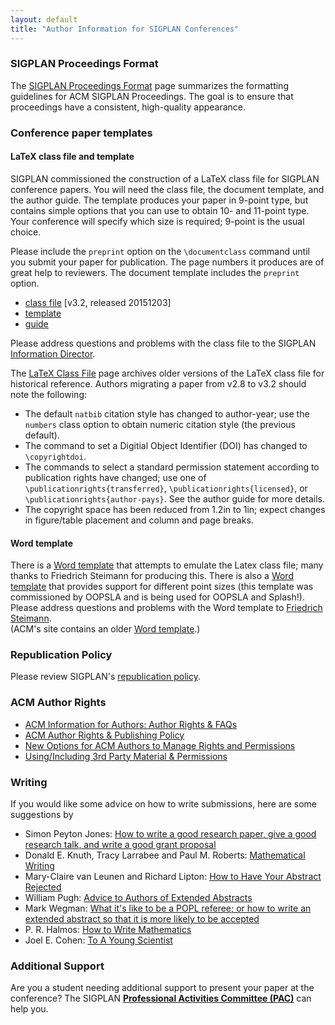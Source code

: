 ```yaml
---
layout: default
title: "Author Information for SIGPLAN Conferences"
---
```


### SIGPLAN Proceedings Format

The [SIGPLAN Proceedings Format](/Resources/ProceedingsFormat) page
summarizes the formatting guidelines for ACM SIGPLAN Proceedings.  The
goal is to ensure that proceedings have a consistent, high-quality
appearance.

### Conference paper templates

#### LaTeX class file and template

SIGPLAN commissioned the construction of a LaTeX class file for
SIGPLAN conference papers. You will need the class file, the
document template, and the author guide. The template produces your paper
in 9-point type, but contains simple options that you can use to
obtain 10- and 11-point type. Your conference will specify which
size is required; 9-point is the usual choice.

Please include the `preprint` option on the `\documentclass` command
until you submit your paper for publication. The page numbers it
produces are of great help to reviewers. The document template
includes the `preprint` option.

- [class file](/sites/default/files/sigplanconf.cls) \[v3.2, released 20151203]
- [template](/sites/default/files/sigplanconf-template.tex)
- [guide](/sites/default/files/sigplanconf-guide.pdf)

Please address questions and problems with the class file to the SIGPLAN [Information
Director](mailto:infodir_sigplan@acm.org?subject=SIGPLAN%20LaTeX%20class%20file).

The [LaTeX Class File](/Resources/LaTeXClassFile) page archives older
versions of the LaTeX class file for historical reference.  Authors
migrating a paper from v2.8 to v3.2 should note the following:

- The default `natbib` citation style has changed to author-year; use the `numbers` class option to obtain numeric citation style (the previous default).
- The command to set a Digitial Object Identifier (DOI) has changed to `\copyrightdoi`.
- The commands to select a standard permission statement according to publication rights have changed; use one of `\publicationrights{transferred}`, `\publicationrights{licensed}`, or `\publicationrights{author-pays}`.  See the author guide for more details.
- The copyright space has been reduced from 1.2in to 1in; expect changes in figure/table placement and column and page breaks.

#### Word template

There is a [Word template](/sites/default/files/sigplanconf.dot) that attempts to
emulate the Latex class file; many thanks to Friedrich Steimann for
producing this. There is also a
[Word template](/sites/default/files/sigplanconf-varsize.dot) that provides support for
different point sizes (this template was commissioned by OOPSLA and
is being used for OOPSLA and Splash!). Please address questions and
problems with the Word template to [Friedrich Steimann](mailto:steimann@acm.org?subject=SIGPLAN%20Word%20tempalte).  
(ACM's site contains an older
[Word template](http://www.acm.org/sigs/pubs/proceed/pubform.doc).)

### Republication Policy

Please review SIGPLAN's
[republication policy](/Resources/Policies/Republication).

### ACM Author Rights

* [ACM Information for Authors: Author Rights & FAQs](http://authors.acm.org/main.html)
* [ACM Author Rights & Publishing Policy](http://www.acm.org/publications/policies/copyright_policy) 
* [New Options for ACM Authors to Manage Rights and Permissions](http://www.acm.org/news/featured/author-rights-management)
* [Using/Including 3rd Party Material & Permissions](http://www.acm.org/publications/third-party-material)

### Writing

If you would like some advice on how to write submissions, here are
some suggestions by

-   Simon Peyton Jones:
    [How to write a good research paper, give a good research talk, and write a good grant proposal](http://research.microsoft.com/~simonpj/papers/giving-a-talk/giving-a-talk.htm)
-   Donald E. Knuth, Tracy Larrabee and Paul M. Roberts:
    [Mathematical Writing](http://tex.loria.fr/typographie/mathwriting.pdf)
-   Mary-Claire van Leunen and Richard Lipton:
    [How to Have Your Abstract Rejected](/Resources/Advice/VanLeunen-Lipton)
-   William Pugh:
    [Advice to Authors of Extended Abstracts](/Resources/Advice/Pugh)
-   Mark Wegman:
    [What it's like to be a POPL referee; or how to write an extended abstract so that it is more likely to be accepted](http://doi.acm.org/10.1145/14947.14955)
-   P. R. Halmos:
    [How to Write Mathematics](http://www.stat.rice.edu/~riedi/Halmos.html)
-   Joel E. Cohen:
    [To A Young Scientist](/Resources/Advice/Cohen)

### Additional Support

Are you a student needing additional support to present your paper
at the conference? The SIGPLAN
**[Professional Activities Committee (PAC)](/PAC)** can help you.
